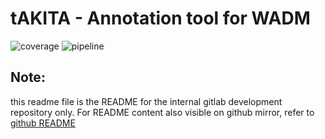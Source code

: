 # tAKITA - Annotation tool for WADM

![coverage](https://gitlab.kit.edu/kit/scc/dem/sfb980/takita/badges/development/coverage.svg) ![pipeline](https://gitlab.kit.edu/kit/scc/dem/sfb980/takita/badges/development/pipeline.svg)

## Note:

this readme file is the README for the internal gitlab development repository only. For README content also visible on github mirror, refer to [github README](.github/README.md)